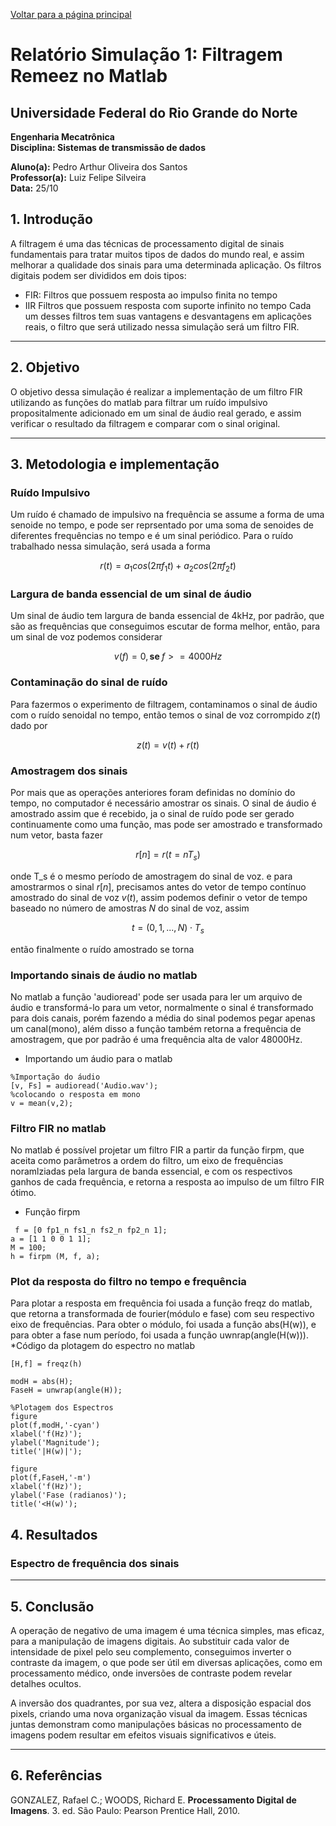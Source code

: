 <script type="text/javascript" async
  src="https://cdn.jsdelivr.net/npm/mathjax@3/es5/tex-mml-chtml.js">
</script>

[Voltar para a página principal](../../index.md)
# **Relatório Simulação 1: Filtragem Remeez no Matlab**
## Universidade Federal do Rio Grande do Norte

**Engenharia Mecatrônica**  
**Disciplina: Sistemas de transmissão de dados**

**Aluno(a):** Pedro Arthur Oliveira dos Santos  
**Professor(a):** Luiz Felipe Silveira  
**Data:** 25/10

## 1. Introdução
A filtragem é uma das técnicas de processamento digital de sinais fundamentais para tratar muitos tipos de dados do mundo real, e assim melhorar a qualidade dos sinais para uma determinada aplicação.
Os filtros digitais podem ser divididos em dois tipos:
* FIR: Filtros que possuem resposta ao impulso finita no tempo
* IIR  Filtros que possuem resposta com suporte infinito no tempo
Cada um desses filtros tem suas vantagens e desvantagens em aplicações reais, o filtro que será utilizado nessa simulação será um filtro FIR.

---

## 2. Objetivo
O objetivo dessa simulação é realizar a implementação de um filtro FIR utilizando as funções do matlab para filtrar um ruído impulsivo propositalmente adicionado em um sinal de áudio real gerado, e assim verificar o resultado da filtragem e comparar com o sinal original.


---

## 3. Metodologia e implementação

### Ruído Impulsivo 
Um ruído é chamado de impulsivo na frequência se assume a forma de uma senoide no tempo, e pode ser reprsentado por uma soma de senoides de diferentes frequências no tempo e é um sinal periódico. Para o ruído trabalhado nessa simulação, será usada a forma

$$
r(t) = a_1 cos(2 \pi f_1 t) + a_2 cos(2 \pi f_2 t) 
$$

### Largura de banda essencial de um sinal de áudio
Um sinal de áudio tem largura de banda essencial de 4kHz, por padrão, que são as frequências que conseguimos escutar de forma melhor, então, para um sinal de voz podemos considerar 

$$
v(f) = 0, \textbf{se } f>=4000Hz 
$$


### Contaminação do sinal de ruído
Para fazermos o experimento de filtragem, contaminamos o sinal de áudio com o ruído senoidal no tempo, então temos o sinal de voz corrompido $z(t)$ dado por

$$
z(t) = v(t) + r(t)
$$

### Amostragem dos sinais
Por mais que as operações anteriores foram definidas no domínio do tempo, no computador é necessário amostrar os sinais.
O sinal de áudio é amostrado assim que é recebido, ja o sinal de ruído pode ser gerado continuamente como uma função, mas pode ser amostrado e transformado num vetor, basta fazer

$$
r[n] = r(t = nT_s)
$$

onde T_s é o mesmo período de amostragem do sinal de voz.
e para amostrarmos o sinal $r[n]$, precisamos antes do vetor de tempo contínuo amostrado do sinal de voz $v(t)$, assim podemos definir o vetor de tempo baseado no número de amostras $N$ do sinal de voz, assim

$$
t = (0,1,...,N)\cdot T_s
$$

então finalmente o ruído amostrado se torna
### Importando sinais de áudio no matlab
No matlab a função 'audioread' pode ser usada para ler um arquivo de áudio e transformá-lo para um vetor, normalmente o sinal é transformado para dois canais, porém fazendo a média do sinal podemos
pegar apenas um canal(mono), além disso a função também retorna a frequência de amostragem, que por padrão é uma frequência alta de valor 48000Hz.
* Importando um áudio para o matlab

```
%Importação do áudio
[v, Fs] = audioread('Audio.wav');
%colocando o resposta em mono
v = mean(v,2);
```

### Filtro FIR no matlab
No matlab é possível projetar um filtro FIR a partir da função firpm, que aceita como parâmetros a ordem do filtro, um eixo de frequências noramlziadas pela largura de banda essencial, e com os respectivos ganhos de cada
frequência, e retorna a resposta ao impulso de um filtro FIR ótimo.
* Função firpm
```
 f = [0 fp1_n fs1_n fs2_n fp2_n 1];
a = [1 1 0 0 1 1];
M = 100;
h = firpm (M, f, a);
```

### Plot da resposta do filtro no tempo e frequência
Para plotar a resposta em frequência foi usada a função freqz do matlab, que retorna a transformada de fourier(módulo e fase) com seu respectivo eixo de frequências.
Para obter o módulo, foi usada a função abs(H(w)), e para obter a fase num período, foi usada a função uwnrap(angle(H(w))).
*Código da plotagem do espectro no matlab
```
[H,f] = freqz(h)

modH = abs(H);
FaseH = unwrap(angle(H));

%Plotagem dos Espectros
figure
plot(f,modH,'-cyan')
xlabel('f(Hz)');
ylabel('Magnitude');
title('|H(w)|');

figure
plot(f,FaseH,'-m')
xlabel('f(Hz)');
ylabel('Fase (radianos)');
title('<H(w)');

```

## 4. Resultados 

### Espectro de frequência dos sinais



---

## 5. Conclusão

A operação de negativo de uma imagem é uma técnica simples, mas eficaz, para a manipulação de imagens digitais. Ao substituir cada valor de intensidade de pixel pelo seu complemento, conseguimos inverter o contraste da imagem, o que pode ser útil em diversas aplicações, como em processamento médico, onde inversões de contraste podem revelar detalhes ocultos.

A inversão dos quadrantes, por sua vez, altera a disposição espacial dos pixels, criando uma nova organização visual da imagem. Essas técnicas juntas demonstram como manipulações básicas no processamento de imagens podem resultar em efeitos visuais significativos e úteis.

---

## 6. Referências

GONZALEZ, Rafael C.; WOODS, Richard E. **Processamento Digital de Imagens**. 3. ed. São Paulo: Pearson Prentice Hall, 2010.
